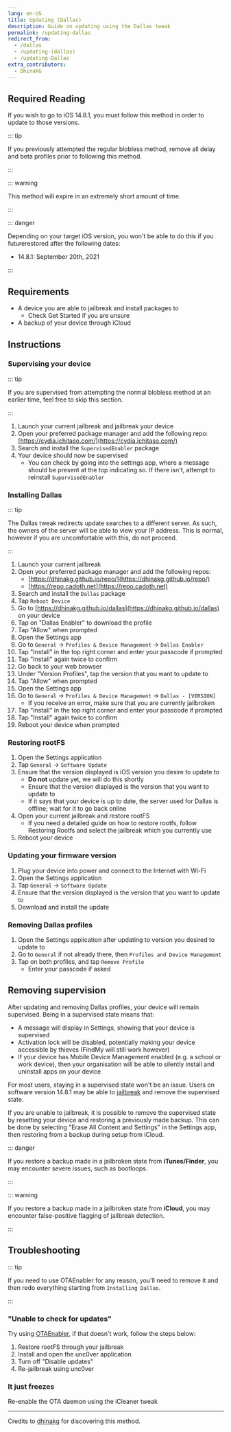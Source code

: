 ```yaml
---
lang: en-US
title: Updating (Dallas)
description: Guide on updating using the Dallas tweak
permalink: /updating-dallas
redirect_from:
  - /dallas
  - /updating-(dallas)
  - /updating-Dallas
extra_contributors:
  - DhinakG
---
```


## Required Reading

If you wish to go to iOS 14.8.1, you must follow this method in order to update to those versions.

::: tip

If you previously attempted the regular blobless method, remove all delay and beta profiles prior to following this method.

:::

::: warning

This method will expire in an extremely short amount of time.

:::

::: danger

Depending on your target iOS version, you won't be able to do this if you futurerestored after the following dates:

  - 14.8.1: September 20th, 2021

:::

## Requirements

- A device you are able to jailbreak and install packages to
    - Check <router-link to="/get-started">Get Started</router-link> if you are unsure
- A backup of your device through iCloud

## Instructions

### Supervising your device

::: tip

If you are supervised from attempting the normal blobless method at an earlier time, feel free to skip this section.

:::

1. Launch your current jailbreak and jailbreak your device
1. Open your preferred package manager and add the following repo: [https://cydia.ichitaso.com/](https://cydia.ichitaso.com/)
1. Search and install the `SupervisedEnabler` package
1. Your device should now be supervised
    - You can check by going into the settings app, where a message should be present at the top indicating so. If there isn't, attempt to reinstall `SupervisedEnabler`


### Installing Dallas

::: tip

The Dallas tweak redirects update searches to a different server. As such, the owners of the server will be able to view your IP address. This is normal, however if you are uncomfortable with this, do not proceed.

:::

1. Launch your current jailbreak
1. Open your preferred package manager and add the following repos:
    - [https://dhinakg.github.io/repo/](https://dhinakg.github.io/repo/)
    - [https://repo.cadoth.net](https://repo.cadoth.net)
1. Search and install the `Dallas` package
1. Tap `Reboot Device`
1. Go to [https://dhinakg.github.io/dallas](https://dhinakg.github.io/dallas) on your device
1. Tap on "Dallas Enabler" to download the profile
1. Tap "Allow" when prompted
1. Open the Settings app
1. Go to `General` -> `Profiles & Device Management` -> `Dallas Enabler`
1. Tap "Install" in the top right corner and enter your passcode if prompted
1. Tap "Install" again twice to confirm
1. Go back to your web browser
1. Under "Version Profiles", tap the version that you want to update to
1. Tap "Allow" when prompted
1. Open the Settings app
1. Go to `General` -> `Profiles & Device Management` -> `Dallas - [VERSION]`
    - If you receive an error, make sure that you are currently jailbroken
1. Tap "Install" in the top right corner and enter your passcode if prompted
1. Tap "Install" again twice to confirm
1. Reboot your device when prompted

### Restoring rootFS

1. Open the Settings application
1. Tap `General` -> `Software Update`
1. Ensure that the version displayed is iOS version you desire to update to
    - **Do not** update yet, we will do this shortly
    - Ensure that the version displayed is the version that you want to update to
    - If it says that your device is up to date, the server used for Dallas is offline; wait for it to go back online
1. Open your current jailbreak and restore rootFS
    - If you need a detailed guide on how to restore rootfs, follow <router-link to="/restoring-rootfs">Restoring Rootfs</router-link> and select the jailbreak which you currently use
1. Reboot your device

### Updating your firmware version

1. Plug your device into power and connect to the Internet with Wi-Fi
1. Open the Settings application
1. Tap `General` -> `Software Update`
1. Ensure that the version displayed is the version that you want to update to
1. Download and install the update

### Removing Dallas profiles

1. Open the Settings application after updating to version you desired to update to
1. Go to `General` if not already there, then `Profiles and Device Management`
1. Tap on both profiles, and tap `Remove Profile`
    - Enter your passcode if asked

## Removing supervision

After updating and removing Dallas profiles, your device will remain supervised. Being in a supervised state means that:

- A message will display in Settings, showing that your device is supervised
- Activation lock will be disabled, potentially making your device accessible by thieves (FindMy will still work however)
- If your device has Mobile Device Management enabled (e.g. a school or work device), then your organisation will be able to silently install and uninstall apps on your device

For most users, staying in a supervised state won't be an issue. Users on software version 14.8.1 may be able to [jailbreak](get-started) and remove the supervised state.

If you are unable to jailbreak, it is possible to remove the supervised state by resetting your device and restoring a previously made backup. This can be done by selecting "Erase All Content and Settings" in the Settings app, then restoring from a backup during setup from iCloud.

::: danger

If you restore a backup made in a jailbroken state from **iTunes/Finder**, you may encounter severe issues, such as bootloops.

:::

::: warning

If you restore a backup made in a jailbroken state from **iCloud**, you may encounter false-positive flagging of jailbreak detection. 

:::

## Troubleshooting

::: tip

If you need to use OTAEnabler for any reason, you'll need to remove it and then redo everything starting from `Installing Dallas`.

:::

### "Unable to check for updates"

Try using [OTAEnabler](https://repo.cadoth.net/), if that doesn't work, follow the steps below:

1. Restore rootFS through your jailbreak
1. Install and open the <router-link to="/installing-unc0ver">unc0ver</router-link> application
1. Turn off "Disable updates"
1. Re-jailbreak using unc0ver

### It just freezes

Re-enable the OTA daemon using the iCleaner tweak

---

Credits to [dhinakg](https://github.com/dhinakg/) for discovering this method.
